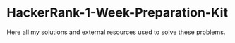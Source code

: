 # HackerRank-1-Week-Preparation-Kit
Here all my solutions and external resources used to solve these problems.

